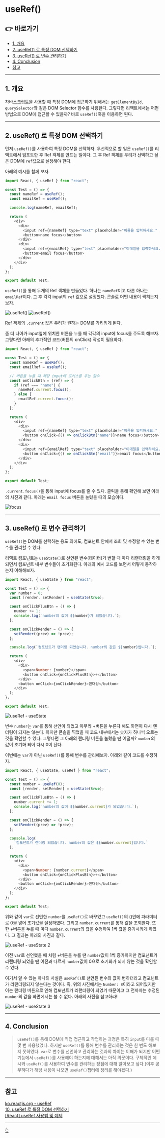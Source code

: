 # useRef()

## 👉 바로가기

- [1. 개요](#1-개요)
- [2. useRef() 로 특정 DOM 선택하기](#2-useref-로-특정-dom-선택하기)
- [3. useRef() 로 변수 관리하기](#3-useref-로-변수-관리하기)
- [4. Conclusion](#4-conclusion)
- [참고](#참고)

---

## 1. 개요

자바스크립트을 사용할 때 특정 DOM에 접근하기 위해서는 `getElementById`, `querySelector`와 같은 DOM Selector 함수를 사용한다. 그렇다면 리액트에서는 어떤 방법으로 DOM에 접근할 수 있을까? 바로 `useRef()`훅을 이용하면 된다.

---

## 2. useRef() 로 특정 DOM 선택하기

먼저 `useRef()`를 사용하여 특정 DOM을 선택하자. 우선적으로 할 일은 `useRef()`를 리액트에서 임포트한 후 Ref 객체를 만드는 일이다. 그 후 Ref 객체를 우리가 선택하고 싶은 DOM에 `ref`값으로 설정해야 한다.

아래의 예시를 함께 보자.

```js
import React, { useRef } from "react";

const Test = () => {
  const nameRef = useRef();
  const emailRef = useRef();

  console.log(nameRef, emailRef);

  return (
    <div>
      <div>
        <input ref={nameRef} type="text" placeholder="이름을 입력하세요." />
        <button>name focus</button>
      </div>
      <div>
        <input ref={emailRef} type="text" placeholder="이메일을 입력하세요." />
        <button>email focus</button>
      </div>
    </div>
  );
};

export default Test;
```

`useRef()`를 통해 두개의 Ref 객체를 만들었다. 하나는 `nameRef`이고 다른 하나는 `emailRef`이다. 그 후 각각 input의 `ref` 값으로 설정했다. 콘솔로 어떤 내용이 찍히는지 보자.

![useRef()](../image/React/UseRef/useRef1.png)
![useRef()](../image/React/UseRef/useRef2.png)

Ref 객체의 `.current` 값은 우리가 원하는 DOM를 가리키게 된다.

좀 더 나아가 input옆에 위치한 버튼을 누를 때 각각의 input에 focus를 주도록 해보자. 그렇다면 아래의 추가적인 코드(버튼의 onClick) 작성이 필요하다.

```js
import React, { useRef } from "react";

const Test = () => {
  const nameRef = useRef();
  const emailRef = useRef();

  // 버튼을 누를 때 해당 input에 포커스를 주는 함수
  const onClickBtn = (ref) => {
    if (ref === "name") {
      nameRef.current.focus();
    } else {
      emailRef.current.focus();
    }
  };

  return (
    <div>
      <div>
        <input ref={nameRef} type="text" placeholder="이름을 입력하세요." />
        <button onClick={() => onClickBtn("name")}>name focus</button>
      </div>
      <div>
        <input ref={emailRef} type="text" placeholder="이메일을 입력하세요." />
        <button onClick={() => onClickBtn("email")}>email focus</button>
      </div>
    </div>
  );
};

export default Test;
```

`.current.focus()`을 통해 input에 focus를 줄 수 있다. 클릭을 통해 확인해 보면 아래의 사진과 같다. 아래는 `email focus` 버튼을 눌렀을 때의 모습이다.

![focus](../image/React/UseRef/focus.png)

---

## 3. useRef() 로 변수 관리하기

`useRef()`는 DOM를 선택하는 용도 외에도, 컴포넌트 안에서 조회 및 수정할 수 있는 변수를 관리할 수 있다.

리액트 컴포넌트는 `useState()`로 선언된 변수(데이터)가 변할 때 마다 리랜더링을 하게 되면서 컴포넌트 내부 변수들이 초기화된다. 아래의 예시 코드를 보면서 어떻게 동작하는지 이해해보자.

```js
import React, { useState } from "react";

const Test = () => {
  var number = 0;
  const [render, setRender] = useState(true);

  const onClickPlusBtn = () => {
    number += 1;
    console.log(`number의 값이 ${number}가 되었습니다.`);
  };

  const onClickRender = () => {
    setRender((prev) => !prev);
  };

  console.log(`컴포넌트가 랜더링 되었습니다. number의 값은 ${number}입니다.`);

  return (
    <div>
      <div>
        <span>Number: {number}</span>
        <button onClick={onClickPlusBtn}>+</button>
      </div>
      <button onClick={onClickRender}>랜더링</button>
    </div>
  );
};

export default Test;
```

![useRef - useState](../image/React/UseRef/useRef-useState.png)

변수 `number`는 `var`를 통해 선언이 되었고 아무리 +버튼을 누른다 해도 화면이 다시 랜더링이 되지는 않는다. 하지만 콘솔을 찍었을 때 코드 내부에서는 숫자가 하나씩 오르는 것을 확인할 수 있다. 그렇다면 그 아래의 랜더링 버튼을 눌렀을 땐 어떨까? `number`의 값이 초기화 되어 다시 0이 된다.

이번에는 `var`가 아닌 `useRef()`를 통해 변수를 관리해보자. 아래와 같이 코드를 수정하자.

```js
import React, { useState, useRef } from "react";

const Test = () => {
  const number = useRef(0);
  const [render, setRender] = useState(true);

  const onClickPlusBtn = () => {
    number.current += 1;
    console.log(`number의 값이 ${number.current}가 되었습니다.`);
  };

  const onClickRender = () => {
    setRender((prev) => !prev);
  };

  console.log(
    `컴포넌트가 랜더링 되었습니다. number의 값은 ${number.current}입니다.`
  );

  return (
    <div>
      <div>
        <span>Number: {number.current}</span>
        <button onClick={onClickPlusBtn}>+</button>
      </div>
      <button onClick={onClickRender}>랜더링</button>
    </div>
  );
};

export default Test;
```

위와 같이 `var`로 선언한 `number`를 `useRef()`로 바꾸었고 `useRef()`의 ()안에 파라미터로 0을 넣어 초기값을 설정하였다. 그리고 `number.current`를 통해 값을 조회한다. 또한 +버튼을 누를 때 마다 `number.current`의 값을 수정하여 1씩 값을 증가시키게 하였다.
그 결과는 아래의 사진과 같다.

![useRef - useState 2](../image/React/UseRef/useRef-useState2.png)

이전 `var`로 선언했을 때 처럼 +버튼을 누를 땐 `number`값이 1씩 증가하지만 컴포넌트가 리랜더링 되었을 땐 이전과 다르게 `number`값이 0으로 초기화가 되지 않는 것을 확인할 수 있다.

여기서 알 수 있는 하나의 사실은 `useRef()`로 선언된 변수의 값이 변하더라고 컴포넌트가 리랜더링되지 않는다는 것이다. 즉, 위의 사진에서는 `Number: 8`이라고 되어있지만 이는 랜더링 버튼으로 인해 컴포넌트가 리랜더링이 되었기 때문이고 그 전까지는 수정된 `number`의 값을 화면에서는 볼 수 없다. 아래의 사진을 참고하라!

![useRef - useState 3](../image/React/UseRef/useRef-useState3.png)

---

## 4. Conclusion

> `useRef()`를 통해 DOM에 직접 접근하고 작업하는 과정은 특히 `input`를 다룰 때 몇 번 사용했었다. 하지만 `useRef()`를 통해 변수를 관리하는 것은 한 번도 해보지 못하였다. `var`로 변수를 선언하고 관리하는 것과의 차이는 이해가 되지만 어떤 기능에서 `useRef()`를 사용해야 하는지에 대해서는 아직 의문이다. 구체적인 예시와 `useRef()`를 사용하여 변수를 관리하는 장점에 대해 알아보고 싶다.(이후 공부하다가 해당 내용이 나오면 `useRef()`챕터에 정리를 해야겠다.)

---

## 참고

[ko.reactjs.org - useRef](https://ko.reactjs.org/docs/hooks-reference.html#useref)  
[10. useRef 로 특정 DOM 선택하기](https://react.vlpt.us/basic/10-useRef.html)  
[[React] useRef 사용법 및 예제](https://itprogramming119.tistory.com/entry/React-useRef-%EC%82%AC%EC%9A%A9%EB%B2%95-%EB%B0%8F-%EC%98%88%EC%A0%9C)

---

[👆](#useref)
